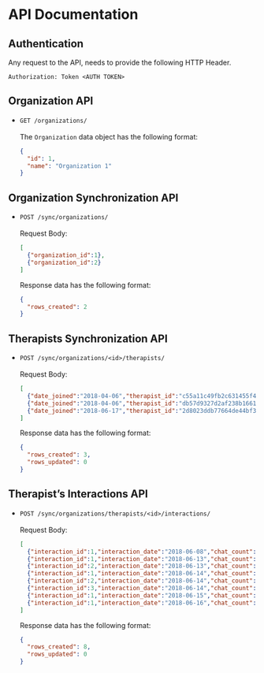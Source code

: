 # API Documentation

## Authentication
Any request to the API, needs to provide the following HTTP Header.

```
Authorization: Token <AUTH TOKEN>
```

## Organization API
- `GET /organizations/`
  <br/><br/>The `Organization` data object has the following format:
  ```json
  {
    "id": 1,
    "name": "Organization 1"
  }
  ```

## Organization Synchronization API
- `POST /sync/organizations/`
  <br/><br/>Request Body:

  ```json
  [
    {"organization_id":1},
    {"organization_id":2}
  ]
  ```

  Response data has the following format:
  ```json
  {
    "rows_created": 2
  }
  ```

## Therapists Synchronization API
- `POST /sync/organizations/<id>/therapists/`
  <br/><br/>Request Body:

  ```json
  [  
    {"date_joined":"2018-04-06","therapist_id":"c55a11c49fb2c631455f4549b94a7383"},
    {"date_joined":"2018-04-06","therapist_id":"db57d9327d2af238b1661484bd2ba86d"},
    {"date_joined":"2018-06-17","therapist_id":"2d8023ddb77664de44bf3ac8d46890da"}
  ]
  ```

  Response data has the following format:
  ```json
  {
    "rows_created": 3,
    "rows_updated": 0
  }
  ```

## Therapist’s Interactions API
- `POST /sync/organizations/therapists/<id>/interactions/`
  <br/><br/>Request Body:

  ```json
  [
    {"interaction_id":1,"interaction_date":"2018-06-08","chat_count":2,"call_count":0},
    {"interaction_id":1,"interaction_date":"2018-06-13","chat_count":1,"call_count":0},
    {"interaction_id":2,"interaction_date":"2018-06-13","chat_count":2,"call_count":0},
    {"interaction_id":1,"interaction_date":"2018-06-14","chat_count":2,"call_count":13},
    {"interaction_id":2,"interaction_date":"2018-06-14","chat_count":1,"call_count":0},
    {"interaction_id":3,"interaction_date":"2018-06-14","chat_count":1,"call_count":0},
    {"interaction_id":1,"interaction_date":"2018-06-15","chat_count":14,"call_count":0},
    {"interaction_id":1,"interaction_date":"2018-06-16","chat_count":0,"call_count":0}
  ]
  ```

  Response data has the following format:
  ```json
  {
    "rows_created": 8,
    "rows_updated": 0
  }
  ```
